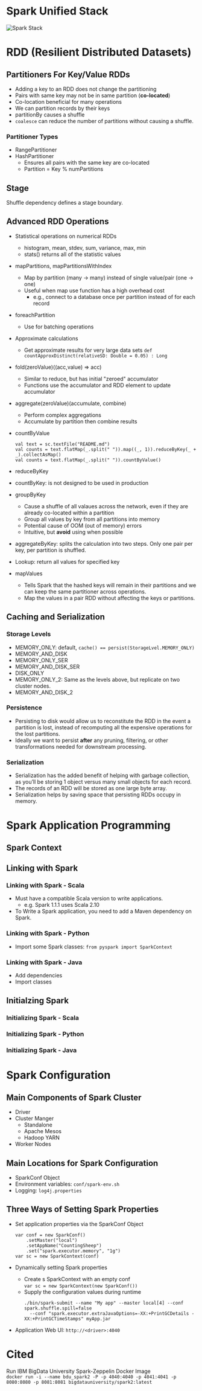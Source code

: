 # Spark Unified Stack
![Spark Stack](spark-stack.PNG)

# RDD (Resilient Distributed Datasets)
## Partitioners For Key/Value RDDs
* Adding a key to an RDD does not change the partitioning
* Pairs with same key may not be in same partition (**co-located**)
* Co-location beneficial for many operations
* We can partition records by their keys
* partitionBy causes a shuffle
* `coalesce` can reduce the number of partitions without causing a shuffle. 

### Partitioner Types
* RangePartitioner
* HashPartitioner
  - Ensures all pairs with the same key are co-located
  - Partition = Key % numPartitions
  
## Stage
Shuffle dependency defines a stage boundary. 
  
## Advanced RDD Operations
* Statistical operations on numerical RDDs
  - histogram, mean, stdev, sum, variance, max, min
  - stats() returns all of the statistic values
* mapPartitions, mapPartitionsWithIndex
  - Map by partition (many -> many) instead of single value/pair (one -> one)
  - Useful when map use function has a high overhead cost
    * e.g., connect to a database once per partition instead of for each record
* foreachPartition
  - Use for batching operations
* Approximate calculations
  - Get approximate results for very large data sets
  `def countApproxDistinct(relativeSD: Double = 0.05) : Long`
* fold(zeroValue)((acc,value) => acc)
  - Similar to reduce, but has initial "zeroed" accumulator
  - Functions use the accumulator and RDD element to update accumulator
* aggregate(zeroValue)(accumulate, combine)
  - Perform complex aggregations
  - Accumulate by partition then combine results
* countByValue  
  ```
  val text = sc.textFile("README.md")  
  val counts = text.flatMap(_.split(" ")).map((_, 1)).reduceByKey(_ + _).collectAsMap()  
  val counts = text.flatMap(_.split(" ")).countByValue()
  ```
  
* reduceByKey
* countByKey: is not designed to be used in production 
* groupByKey
  - Cause a shuffle of all valaues across the network, even if they are already co-located within a partition 
  - Group all values by key from all partitions into memory
  - Potential cause of OOM (out of memory) errors
  - Intuitive, but **avoid** using when possible
* aggregateByKey: splits the calculation into two steps. Only one pair per key, per partition is shuffled. 
* Lookup: return all values for specified key 
* mapValues
  - Tells Spark that the hashed keys will remain in their partitions and we can keep the same partitioner across operations. 
  - Map the values in a pair RDD without affecting the keys or partitions. 

## Caching and Serialization
### Storage Levels
* MEMORY_ONLY: default, `cache() == persist(StorageLvel.MEMORY_ONLY)`
* MEMORY_AND_DISK
* MEMORY_ONLY_SER
* MEMORY_AND_DISK_SER
* DISK_ONLY
* MEMORY_ONLY_2: Same as the levels above, but replicate on two cluster nodes. 
* MEMORY_AND_DISK_2

### Persistence
* Persisting to disk would allow us to reconstitute the RDD in the event a partition is lost, instead of recomputing all the expensive operations for the lost partitions. 
* Ideally we want to persist **after** any pruning, filtering, or other transformations needed for downstream processing.  

### Serialization
* Serialization has the added benefit of helping with garbage collection, as you’ll be storing 1 object versus many small objects for each record.
* The records of an RDD will be stored as one large byte array.
* Serialization helps by saving space that persisting RDDs occupy in memory.

# Spark Application Programming 
## Spark Context 
## Linking with Spark
### Linking with Spark - Scala
* Must have a compatible Scala version to write applications.
  - e.g. Spark 1.1.1 uses Scala 2.10
* To Write a Spark application, you need to add a Maven dependency on Spark. 

### Linking with Spark - Python
* Import some Spark classes: `from pyspark import SparkContext`

### Linking with Spark - Java 
* Add dependencies
* Import classes

## Initialzing Spark 
### Initializing Spark - Scala
### Initializing Spark - Python
### Initializing Spark - Java

# Spark Configuration
## Main Components of Spark Cluster
* Driver
* Cluster Manger
  - Standalone
  - Apache Mesos
  - Hadoop YARN
* Worker Nodes

## Main Locations for Spark Configuration
* SparkConf Object
* Environment variables: `conf/spark-env.sh`
* Logging: `log4j.properties`

## Three Ways of Setting Spark Properties
* Set application properties via the SparkConf Object  

  ```
  var conf = new SparkConf()
      .setMaster("local")
      .setAppName("CountingSheep")
      .set("spark.executor.memory", "1g")
  var sc = new SparkContext(conf)
  ```
* Dynamically setting Spark properties
  - Create s SparkContext with an empty conf  
    `var sc = new SparkContext(new SparkConf())`
  - Supply the configuration values during runtime  
    ```
    ./bin/spark-submit --name "My app" --master local[4] --conf spark.shuffle.spill=false 
      --conf "spark.executor.extraJavaOptions=-XX:+PrintGCDetails -XX:+PrintGCTimeStamps" myApp.jar
    ```
* Application Web UI: `http://<driver>:4040`

# Cited
Run IBM BigData University Spark-Zeppelin Docker Image  
`docker run -i --name bdu_spark2 -P -p 4040:4040 -p 4041:4041 -p 8080:8080 -p 8081:8081 bigdatauniversity/spark2:latest`
